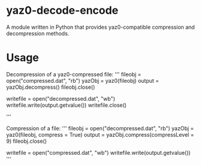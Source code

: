 yaz0-decode-encode
==================

A module written in Python that provides yaz0-compatible compression and decompression methods.


Usage
==================

Decompression of a yaz0-compressed file:
'''
fileobj = open("compressed.dat", "rb")
yazObj = yaz0(fileobj)
output = yazObj.decompress()
fileobj.close()
        
writefile = open("decompressed.dat", "wb")
writefile.write(output.getvalue())
writefile.close()

'''

Compression of a file:
'''
fileobj = open("decompressed.dat", "rb")
yazObj = yaz0(fileobj, compress = True)
output = yazObj.compress(compressLevel = 9)
fileobj.close()
        
writefile = open("compressed.dat", "wb")
writefile.write(output.getvalue())
'''
